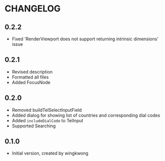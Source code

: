 # CHANGELOG

## 0.2.2
- Fixed 'RenderViewport does not support returning intrinsic dimensions' issue

## 0.2.1
- Revised description 
- Formatted all files
- Added FocusNode

## 0.2.0
- Removed buildTelSelectInputField
- Added dialog for showing list of countries and corresponding dial codes
- Added `includeDialCode` to TelInput
- Supported Searching

## 0.1.0
- Initial version, created by wingkwong